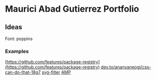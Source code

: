 # Maurici Abad Gutierrez Portfolio

## Ideas

Font: poppins

### Examples

[https://github.com/features/package-registry](https://github.com/features/package-registry)
[dev.to/ananyaneogi/css-can-do-that-18g7](dev.to/ananyaneogi/css-can-do-that-18g7)
[svg-filter](https://tympanus.net/codrops/2019/02/19/svg-filter-effects-creating-texture-with-feturbulence/)
[AMP](https://amp.dev/)
